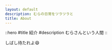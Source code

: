 ```yaml
---
layout: default
description: むらの日常をツラツラと
title: About
---
```


::hero
#title
紹介
#description
むらさんという人間
::

しばし待たれよ:smile:
